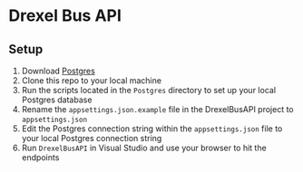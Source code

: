 # Drexel Bus API

## Setup
1. Download [Postgres](https://www.postgresql.org/)
2. Clone this repo to your local machine
3. Run the scripts located in the `Postgres` directory to set up your local Postgres database
4. Rename the `appsettings.json.example` file in the DrexelBusAPI project to `appsettings.json`
5. Edit the Postgres connection string within the `appsettings.json` file to your local Postgres connection string
6. Run `DrexelBusAPI` in Visual Studio and use your browser to hit the endpoints